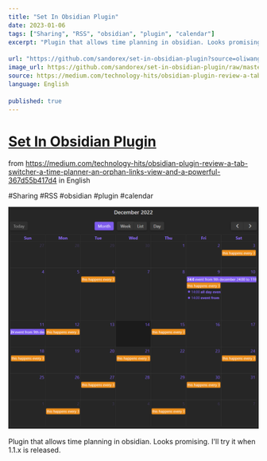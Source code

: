 ```yaml
---
title: "Set In Obsidian Plugin"
date: 2023-01-06
tags: ["Sharing", "RSS", "obsidian", "plugin", "calendar"]
excerpt: "Plugin that allows time planning in obsidian. Looks promising. I'll try it when 1.1.x is released."

url: "https://github.com/sandorex/set-in-obsidian-plugin?source=oliwang_betternextweek"
image_url: https://github.com/sandorex/set-in-obsidian-plugin/raw/master/screenshots/screenshot-month.png
source: https://medium.com/technology-hits/obsidian-plugin-review-a-tab-switcher-a-time-planner-an-orphan-links-view-and-a-powerful-367d55b417d4
language: English

published: true
---
```


# [Set In Obsidian Plugin](https://github.com/sandorex/set-in-obsidian-plugin?source=oliwang_betternextweek)

from https://medium.com/technology-hits/obsidian-plugin-review-a-tab-switcher-a-time-planner-an-orphan-links-view-and-a-powerful-367d55b417d4 in English

#Sharing #RSS #obsidian #plugin #calendar

![IMAGE](https://github.com/sandorex/set-in-obsidian-plugin/raw/master/screenshots/screenshot-month.png)

Plugin that allows time planning in obsidian. Looks promising. I'll try it when 1.1.x is released.
